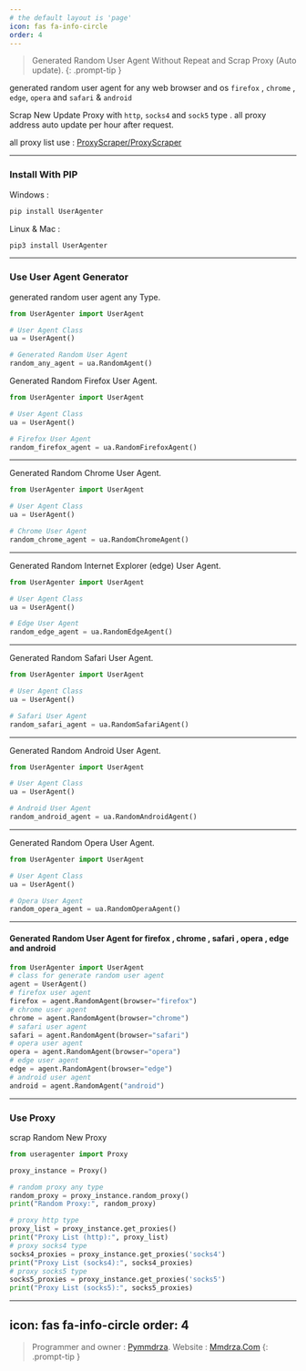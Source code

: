 ```yaml
---
# the default layout is 'page'
icon: fas fa-info-circle
order: 4
---
```


> Generated Random User Agent Without Repeat and Scrap Proxy (Auto update).
{: .prompt-tip }

generated random user agent for any web browser and os `firefox` , `chrome` , `edge`, `opera` and `safari` & `android`

Scrap New Update Proxy with `http`, `socks4` and `sock5` type . all proxy address auto update per hour after request.

all proxy list use : [ProxyScraper/ProxyScraper](https://github.com/ProxyScraper/ProxyScraper 'proxy scraper')

---

### Install With PIP

Windows :

```bash
pip install UserAgenter
```

Linux & Mac :

```bash
pip3 install UserAgenter
```


---
### Use User Agent Generator

generated random user agent any Type.

```python
from UserAgenter import UserAgent

# User Agent Class
ua = UserAgent()

# Generated Random User Agent 
random_any_agent = ua.RandomAgent()

```

Generated Random Firefox User Agent. 

```python
from UserAgenter import UserAgent

# User Agent Class
ua = UserAgent()

# Firefox User Agent
random_firefox_agent = ua.RandomFirefoxAgent()

```

---

Generated Random Chrome User Agent. 

```python
from UserAgenter import UserAgent

# User Agent Class
ua = UserAgent()

# Chrome User Agent 
random_chrome_agent = ua.RandomChromeAgent()
```

---


Generated Random Internet Explorer (edge) User Agent. 


```python
from UserAgenter import UserAgent

# User Agent Class
ua = UserAgent()

# Edge User Agent 
random_edge_agent = ua.RandomEdgeAgent()
```

---


Generated Random Safari User Agent. 


```python
from UserAgenter import UserAgent

# User Agent Class
ua = UserAgent()

# Safari User Agent 
random_safari_agent = ua.RandomSafariAgent()
```

---

Generated Random Android User Agent. 



```python
from UserAgenter import UserAgent

# User Agent Class
ua = UserAgent()

# Android User Agent 
random_android_agent = ua.RandomAndroidAgent()
```

---
Generated Random Opera User Agent. 


```python
from UserAgenter import UserAgent

# User Agent Class
ua = UserAgent()

# Opera User Agent 
random_opera_agent = ua.RandomOperaAgent()
```

---

#### Generated Random User Agent for firefox , chrome , safari , opera , edge and android 


```python
from UserAgenter import UserAgent
# class for generate random user agent
agent = UserAgent()
# firefox user agent
firefox = agent.RandomAgent(browser="firefox")
# chrome user agent
chrome = agent.RandomAgent(browser="chrome")
# safari user agent
safari = agent.RandomAgent(browser="safari")
# opera user agent
opera = agent.RandomAgent(browser="opera")
# edge user agent
edge = agent.RandomAgent(browser="edge")
# android user agent
android = agent.RandomAgent("android")
```

---

### Use Proxy


scrap Random New Proxy


```python
from useragenter import Proxy

proxy_instance = Proxy()

# random proxy any type
random_proxy = proxy_instance.random_proxy()
print("Random Proxy:", random_proxy)

# proxy http type
proxy_list = proxy_instance.get_proxies()
print("Proxy List (http):", proxy_list)
# proxy socks4 type
socks4_proxies = proxy_instance.get_proxies('socks4')
print("Proxy List (socks4):", socks4_proxies)
# proxy socks5 type
socks5_proxies = proxy_instance.get_proxies('socks5')
print("Proxy List (socks5):", socks5_proxies)
```

---



icon: fas fa-info-circle
order: 4
---

> Programmer and owner : [Pymmdrza](https://github.com/Pymmdrza).
> Website : [Mmdrza.Com](https://mmdrza.com) 
{: .prompt-tip }